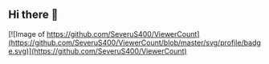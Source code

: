 ## Hi there 👋
[![Image of https://github.com/SeveruS400/ViewerCount](https://github.com/SeveruS400/ViewerCount/blob/master/svg/profile/badge.svg)](https://github.com/SeveruS400/ViewerCount)
<!--
**SeveruS400/SeveruS400** is a ✨ _special_ ✨ repository because its `README.md` (this file) appears on your GitHub profile.

Here are some ideas to get you started:

- 🔭 I’m currently working on ...
- 🌱 I’m currently learning ...
- 👯 I’m looking to collaborate on ...
- 🤔 I’m looking for help with ...
- 💬 Ask me about ...
- 📫 How to reach me: ...
- 😄 Pronouns: ...
- ⚡ Fun fact: ...
-->
